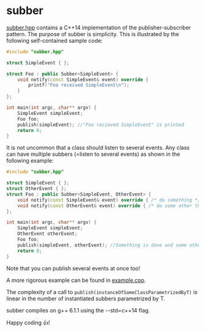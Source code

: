 # subber

[subber.hpp](https://github.com/Kuxe/subber/blob/master/subber.hpp) contains a C++14 implementation of the publisher-subscriber pattern. The purpose of subber is simplicity. This is illustrated by the following self-contained sample code:

```c++
#include "subber.hpp"

struct SimpleEvent { };

struct Foo : public Subber<SimpleEvent> {
	void notify(const SimpleEvent& event) override {
		printf("Foo received SimpleEvent\n");
	}
};

int main(int argc, char** argv) {
	SimpleEvent simpleEvent;
	Foo foo;
	publish(simpleEvent); //"Foo recieved SimpleEvent" is printed
	return 0;
}
```

It is not uncommon that a class should listen to several events. Any class can have multiple subbers (=listen to several events) as shown in the following example:

```c++
#include "subber.hpp"

struct SimpleEvent { };
struct OtherEvent { };
struct Foo : public Subber<SimpleEvent, OtherEvent> {
	void notify(const SimpleEvent& event) override { /* do something */ }
	void notify(const OtherEvent& event) override { /* do some other thing */ }
};

int main(int argc, char** argv) {
	SimpleEvent simpleEvent;
	OtherEvent otherEvent;
	Foo foo;
	publish(simpleEvent, otherEvent); //Something is done and some other thing is done
	return 0;
}
```
Note that you can publish several events at once too!

A more rigorous example can be found in [example.cpp](https://github.com/Kuxe/subber/blob/master/example.cpp). 

The complexity of a call to `publish(instanceOfSomeClassParametrizedByT)` is linear in the number of instantiated subbers parametrized by T.

subber compiles on g++ 6.1.1 using the --std=c++14 flag.

Happy coding :+1:!